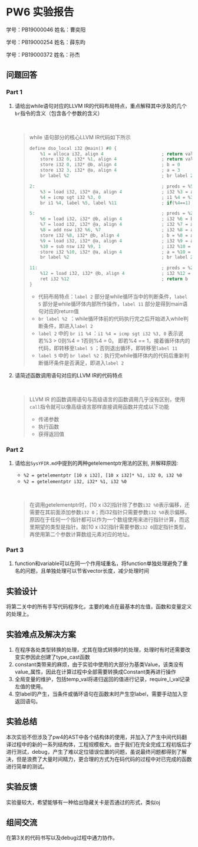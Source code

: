 # PW6 实验报告

学号：PB19000046    姓名：曹奕阳

学号：PB19000254    姓名：薛东昀

学号：PB19000372    姓名：孙杰



## 问题回答

### Part 1

1. 请给出while语句对应的LLVM IR的代码布局特点，重点解释其中涉及的几个`br`指令的含义（包含各个参数的含义）

   &nbsp;
   
   > while 语句部分的核心LLVM IR代码如下所示
   >
   > ```c
   > define dso_local i32 @main() #0 {
   >     %1 = alloca i32, align 4                      ; return value of main()
   >     store i32 0, i32* %1, align 4                 ; return value of main() = 0
   >     store i32 0, i32* @b, align 4                 ; b = 0
   >     store i32 3, i32* @a, align 4                 ; a = 3
   >     br label %2                                   ; br label 2
   > 
   > 2:                                                ; preds = %5, %0
   >     %3 = load i32, i32* @a, align 4               ; i32 %3 = a
   >     %4 = icmp sgt i32 %3, 0                       ; i1 %4 = %3>0
   >     br i1 %4, label %5, label %11                 ; if(%4==1) br label 5; else br label 11
   > 
   > 5:                                                ; preds = %2
   >     %6 = load i32, i32* @b, align 4               ; i32 %6 = b
   >     %7 = load i32, i32* @a, align 4               ; i32 %7 = a
   >     %8 = add nsw i32 %6, %7                       ; i32 %8 = a + b
   >     store i32 %8, i32* @b, align 4                ; b = %8 = a+b
   >     %9 = load i32, i32* @a, align 4               ; i32 %9 = a
   >     %10 = sub nsw i32 %9, 1                       ; i32 %10 = %9-1 = a-1
   >     store i32 %10, i32* @a, align 4               ; a = %10 = a-1
   >     br label %2                                   ; br label 2
   > 
   > 11:                                               ; preds = %2
   >     %12 = load i32, i32* @b, align 4              ; i32 %12 = b
   >     ret i32 %12                                   ; return b
   > }
   > ```
   >
   > - 代码布局特点：`label 2` 部分是while循环当中的判断条件，`label 5` 部分是while循环体内部所作操作，`label 11` 部分是得到main语句对应的return值
   > - `br label %2 `：while循环体前的代码执行完之后开始进入while判断条件，即进入`label 2`
   > - `label 2` 中的 `br i1 %4` ：`i1 %4 = icmp sgt i32 %3, 0` 表示说若%3 > 0则%4 = 1否则%4 = 0。 即若%4 == 1，接着循环体内的代码，即转移至`label 5` ；否则退出循环，即转移至`label 11`
   > - `label 5` 中的 `br label %2`：执行完while循环体内的代码后重新判断循环条件是否满足，即进入`label 2`

2. 请简述函数调用语句对应的LLVM IR的代码特点

   &nbsp;
   
   > LLVM IR 的函数调用语句与高级语言的函数调用几乎没有区别，使用`call`指令就可以像高级语言那样直接调用函数并完成以下功能
   >
   > - 传递参数
   > - 执行函数
   > - 获得返回值

### Part 2

1. 请给出`SysYFIR.md`中提到的两种getelementptr用法的区别, 并解释原因:
   - `%2 = getelementptr [10 x i32], [10 x i32]* %1, i32 0, i32 %0` 
   - `%2 = getelementptr i32, i32* %1, i32 %0`

   &nbsp;

   > 在调用getelementptr时，[10 x i32]指针除了参数`i32 %0`表示偏移，还需要在其前面添加参数`i32 0`；而i32指针只需要参数`i32 %0`表示偏移。
   > 原因在于任何一个指针都可以作为一个数组使用来进行指针计算，而这里期望的类型是指针。故[10 x i32]指针需要参数`i32 0`固定指针类型，再使用第二个参数计算数组元素对应的地址。

### Part 3

1. function和variable可以在同一个作用域重名，将function单独处理避免了重名的问题，且单独处理可以节省vector长度，减少处理时间


## 实验设计

将第二关中的所有手写代码程序化，主要的难点在最基本的左值，函数和变量定义的处理上。

## 实验难点及解决方案

1. 在程序各处类型转换的处理，尤其在隐式转换时的处理，处理时有时还需要改变实参因此创建了type_cast函数
2. constant类带来的麻烦，由于实验中使用的大部分为基类Value，该类没有value_属性，因此在计算过程中全部需要转换成Constant类再进行操作
3. 全局变量的维护，包括temp_val将递归返回的值进行记录，require_l_val记录左值的使用。
4. 空label的产生，当条件或循环语句在函数末时产生空label，需要手动加入空返回语句。

## 实验总结

本次实验不但涉及了pw4的AST中各个结构体的使用，并加入了产生中间代码翻译过程中的新的一系列结构体，工程规模极大。由于我们在完全完成工程初版后才进行测试，debug，产生了难以定位错误位置的问题，虽说最终问题都得到了解决，但是浪费了大量时间精力，更合理的方式为在码代码的过程中对已完成的函数进行简单的测试。

## 实验反馈

实验量较大，希望能够有一种给出隐藏关卡是否通过的形式，类似oj

## 组间交流

在第3关的代码书写以及debug过程中通力协作。